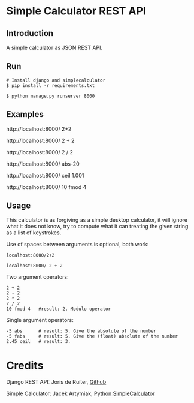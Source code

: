
# Simple Calculator REST API

## Introduction
 
A simple calculator as JSON REST API. 

## Run

    # Install django and simplecalculator
    $ pip install -r requirements.txt
    
    $ python manage.py runserver 8000

## Examples

http://localhost:8000/ 2+2

http://localhost:8000/ 2 + 2

http://localhost:8000/ 2 / 2 

http://localhost:8000/ abs-20

http://localhost:8000/ ceil 1.001

http://localhost:8000/ 10 fmod 4

## Usage

This calculator is as forgiving as a simple desktop calculator, it will
ignore what it does not know, try to compute what it can treating the
given string as a list of keystrokes.

Use of spaces between arguments is optional, both work: 
    
    localhost:8000/2+2
    
    localhost:8000/ 2 + 2

Two argument operators: 

    2 + 2
    2 - 2
    2 * 2
    2 / 2
    10 fmod 4   #result: 2. Modulo operator

Single argument operators:
    
    -5 abs      # result: 5. Give the absolute of the number
    -5 fabs     # result: 5. Give the (float) absolute of the number
    2.45 ceil   # result: 3. 
    
    
   
# Credits
Django REST API: Joris de Ruiter,
[Github](https://github.com/jdruiter/code-samples-jdruiter)

Simple Calculator: Jacek Artymiak,
[Python SimpleCalculator](https://pypi.org/project/simplecalculator/)






